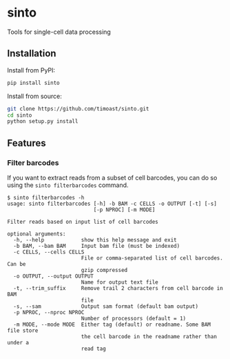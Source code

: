 # sinto
Tools for single-cell data processing

## Installation

Install from PyPI:

```bash
pip install sinto
```

Install from source:

```bash
git clone https://github.com/timoast/sinto.git
cd sinto
python setup.py install
```

## Features

### Filter barcodes

If you want to extract reads from a subset of cell barcodes, you can
do so using the `sinto filterbarcodes` command.

```
$ sinto filterbarcodes -h
usage: sinto filterbarcodes [-h] -b BAM -c CELLS -o OUTPUT [-t] [-s]
                            [-p NPROC] [-m MODE]

Filter reads based on input list of cell barcodes

optional arguments:
  -h, --help            show this help message and exit
  -b BAM, --bam BAM     Input bam file (must be indexed)
  -c CELLS, --cells CELLS
                        File or comma-separated list of cell barcodes. Can be
                        gzip compressed
  -o OUTPUT, --output OUTPUT
                        Name for output text file
  -t, --trim_suffix     Remove trail 2 characters from cell barcode in BAM
                        file
  -s, --sam             Output sam format (default bam output)
  -p NPROC, --nproc NPROC
                        Number of processors (default = 1)
  -m MODE, --mode MODE  Either tag (default) or readname. Some BAM file store
                        the cell barcode in the readname rather than under a
                        read tag
```